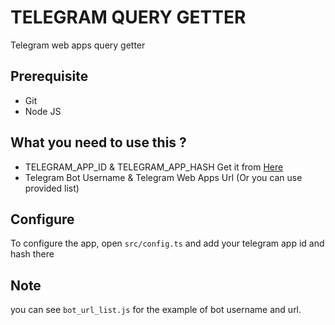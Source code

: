 # TELEGRAM QUERY GETTER

Telegram web apps query getter

## Prerequisite

- Git
- Node JS

## What you need to use this ?

- TELEGRAM_APP_ID & TELEGRAM_APP_HASH Get it from [Here](https://my.telegram.org/auth?to=apps)
- Telegram Bot Username & Telegram Web Apps Url (Or you can use provided list) 

## Configure

To configure the app, open `src/config.ts` and add your telegram app id and hash there

## Note

you can see `bot_url_list.js` for the example of bot username and url.

